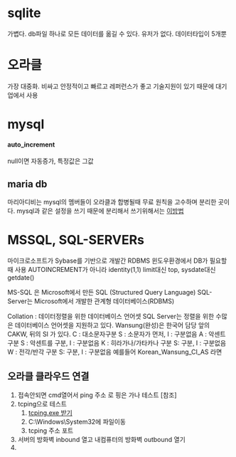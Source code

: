 # sqlite
가볍다.
db파일 하나로 모든 데이터를 옮길 수 있다.
유저가 없다.
데이터타입이 5개뿐

# 오라클
가장 대중화. 
비싸고 안정적이고 빠르고 레퍼런스가 좋고 기술지원이 있기 때문에 대기업에서 사용

# mysql
#### auto_increment
null이면 자동증가, 특정값은 그값


## maria db
마리아디비는 mysql의 멤버들이 오라클과 합병될때 무료 원칙을 고수하며 분리한 곳이다.
mysql과 같은 설정을 쓰기 때문에 분리해서 쓰기위해서는
[이방법](https://kamang-it.tistory.com/entry/MariaDBMySQL%EC%9D%B4-%EC%A1%B4%EC%9E%AC%ED%95%A0%EB%95%8C-%EB%94%B0%EB%A1%9C-MariaDB%EC%82%AC%EC%9A%A9%ED%95%98%EA%B8%B0)

# MSSQL, SQL-SERVERs
마이크로소프트가 Sybase를 기반으로 개발간 RDBMS
윈도우환경에서 DB가 필요할때 사용
AUTOINCREMENT가 아니라 identity(1,1)
limit대신 top, sysdate대신 getdate()

MS-SQL 은 Microsoft에서 만든 SQL (Structured Query Language) 
SQL-Server는 Microsoft에서 개발한 관계형 데이터베이스(RDBMS) 

Collation : 데이터정렬을 위한 데이터베이스 언어셋
SQL Server는 정렬을 위한 수많은 데이터베이스 언어셋을 지원하고 있다.
Wansung(완성)은 한국어 담당
앞의 CAKW,  뒤의 SI 가 있다.
C : 대소문자구분            S : 소문자가 먼저,  I : 구분없음
A : 악센트 구분             S : 악센트를 구분,  I : 구분없음
K : 히라가나/가타카나 구분   S: 구분,  I : 구분없음
W : 전각/반각 구분          S: 구분,  I : 구분없음
예를들어 Korean_Wansung_CI_AS 라면

## 오라클 클라우드 연결
1. 접속안되면 cmd열어서 ping 주소  로 핑은 가나 테스트
[참조]
2. tcping으로 테스트
   1. [tcping.exe 받기](https://ioerror.tistory.com/entry/Ping-%EC%82%AC%EC%9A%A9%EB%B2%95%EC%98%B5%EC%85%98-%EC%9C%88%EB%8F%84%EC%9A%B0%EC%97%90%EC%84%9C-%ED%8F%AC%ED%8A%B8port%EB%B3%84%EB%A1%9C-%ED%95%91-%ED%85%8C%EC%8A%A4%ED%8A%B8-%ED%95%98%EA%B8%B0#google_vignette)
   2. C:\Windows\System32에 파일이동
   3. tcping 주소 포트
3. 서버의 방화벽 inbound 열고 내컴퓨터의 방화벽 outbound 열기
4. 

